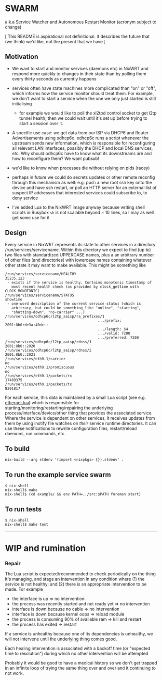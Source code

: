 # SWARM

a.k.a Service Watcher and Autonomous Restart Monitor
(acronym subject to change)

[ This README is aspirational not definitional.  It describes the
  future that (we think) we'd like, not the present that we have ]


## Motivation

* We want to start and monitor services (daemons etc) in NixWRT and
  respond more quickly to changes in their state than by polling them
  every thirty seconds as currently happens

* services often have state machines more complicated than "on" or "off",
  which informs how the service monitor should treat them.  For example,
  we don't want to start a service when the one we only just started
  is still initialising

  * for example we would like to poll the xl2tpd control socket to get
    l2tp tunnel health, then we could wait until it's set up before
    trying to start a session over it.

* A specific use case: we get data from our ISP via DHCP6 and Router
  Advertisements using odhcp6c. odhcp6c runs a script whenever the
  upstream sends new information, which is responsible for
  reconfiguring all relevant LAN interfaces, possibly the DHCP and
  local DNS services, etc. Why should odhcp6c have to know what its
  downstreams are and how to reconfigure them? We want pubsub!

* we'd like to know when processes die without relying on pids (racey)

* perhaps in future we could do secrets updates or other remote
  reconfig through this mechanism as well: e.g. push a new root ssh
  key onto the device and have ssh restart, or poll an HTTP server
  for an external list of suspect IP addresses that interested services
  could subscribe to, to deny service 

* I've added Lua to the NixWRT image anyway because writing shell
  scripts in Busybox `sh` is not scalable beyond ~ 10 lines, so I
  may as well get some use for it

## Design

Every service in NixWRT represents its state to other services in a
directory /run/services/servicename. Within this directory we expect
to find (up to) two files with standardized UPPERCASE names, plus a an
arbitrary number of other files (and directories) with lowercase names
containing whatever other state it may want to make available.  This
might be something like


```
/run/services/servicename/HEALTHY
35235.123
 - exists if the service is healthy. Contains monotonic timestamp of
   most recent health check (as provided by clock_gettime with CLOCK_MONOTONIC)
/run/services/servicename/STATUS
showtime
 - one-word description of the current service status (which is
   arbitrary, but could be something like "online", "starting",
   "shutting-down", "no-carrier" ...)
/run/services/odhcp6c/l2tp_aaisp/ra_prefixes/1
                                           .../prefix: 2001:8b0:de3a:40dc::
                                           .../length: 64
                                           .../valid: 7200
                                           .../preferred: 7200
/run/services/odhcp6c/l2tp_aaisp/rdnss/1
2001:8b0::2020
/run/services/odhcp6c/l2tp_aaisp/rdnss/2
2001:8b0::2021
/run/services/eth0.1/carrier
no
/run/services/eth0.1/promiscuous
no
/run/services/eth0.1/packets/rx
17489375
/run/services/eth0.1/packets/tx
8201817
```

For each service, this data is maintained by a small Lua script
(see e.g. [ethernet.lua](example/ethernet.lua)) which
is responsible for starting/monitoring/restarting/repairing the
underlying process/interface/device/other thing that provides the associated
service. Where the service is dependent on other services, it receives
updates from them by using inotify file watches on _their_ service
runtime directories.  It can use these notifications to rewrite
configuration files, restart/reload daemons, run commands, etc.


## To build

    nix-build --arg stdenv '(import <nixpkgs> {}).stdenv' .

## To run the example service swarm

    $ nix-shell
    nix-shell$ make
    nix-shell$ (cd example/ && env PATH=../src:$PATH foreman start)

## To run tests

    $ nix-shell
    nix-shell$ make test


----

# WIP and rumination

### Repair

The Lua script is expected/recommended to check periodically on the
thing it's managing, and stage an intervention in any condition where
(1) the service is not healthy; and (2) there is an appropriate
intervention to be made.  For example

- the interface is up => no intervention
- the process was recently started and not ready yet => no intervention
- interface is down because no cable => no intervention
- interface is down because kernel oops => reload module
- the process is consuming 90% of available ram => kill and restart
- the process has exited => restart

If a service is unhealthy because one of its dependencies is unhealthy, 
we will not intervene until the underlying thing comes good.

Each healing intervention is associated with a backoff time (or "expected
time to resolution") during which no other intervention will be
attempted

Probably it would be good to have a medical history so we don't get
trapped in an infinite loop of trying the same thing over and over and
it continuing to not work.
